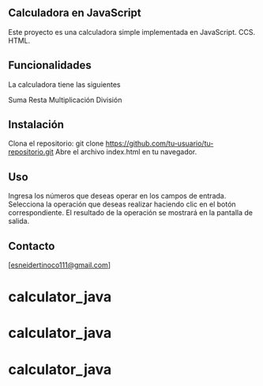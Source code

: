 ## Calculadora en JavaScript
Este proyecto es una calculadora simple implementada en JavaScript. CCS. HTML.

## Funcionalidades
La calculadora tiene las siguientes 

Suma
Resta
Multiplicación
División

## Instalación

Clona el repositorio: git clone https://github.com/tu-usuario/tu-repositorio.git
Abre el archivo index.html en tu navegador.

## Uso
Ingresa los números que deseas operar en los campos de entrada.
Selecciona la operación que deseas realizar haciendo clic en el botón correspondiente.
El resultado de la operación se mostrará en la pantalla de salida.

## Contacto
[esneidertinoco111@gmail.com]
 # calculator_java

# calculator_java
# calculator_java
